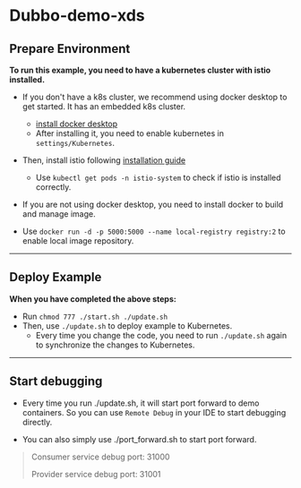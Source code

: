 # Dubbo-demo-xds

## Prepare Environment
**To run this example, you need to have a kubernetes cluster with istio installed.**
* If you don't have a k8s cluster, we recommend using docker desktop to get started. It has an embedded k8s cluster.
  * [install docker desktop](https://www.docker.com/products/docker-desktop/)
  * After installing it, you need to enable kubernetes in `settings/Kubernetes`.

* Then, install istio following [installation guide](https://istio.io/latest/docs/setup/getting-started/)
  * Use `kubectl get pods -n istio-system` to check if istio is installed correctly.

* If you are not using docker desktop, you need to install docker to build and manage image.

* Use `docker run -d -p 5000:5000 --name local-registry registry:2` to enable local image repository.
---
## Deploy Example
**When you have completed the above steps:**
* Run `chmod 777 ./start.sh ./update.sh`
* Then, use `./update.sh` to deploy example to Kubernetes.
  * Every time you change the code, you need to run `./update.sh` again to synchronize the changes to Kubernetes.
---
## Start debugging
* Every time you run ./update.sh, it will start port forward to demo containers. So you can use `Remote Debug` in your IDE to start debugging directly.

* You can also simply use ./port_forward.sh to start port forward.

> Consumer service debug port: 31000
>
> Provider service debug port: 31001
